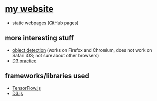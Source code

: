 # [my website](https://ngojunhaojason.github.io/)

- static webpages (GitHub pages)

## more interesting stuff

- [object detection](https://ngojunhaojason.github.io/miscellaneous/object_detection/main.html) (works on Firefox and Chromium, does not work on Safari iOS; not sure about other browsers)
- [D3 practice](https://ngojunhaojason.github.io/d3-practice/)

## frameworks/libraries used

- [TensorFlow.js](https://www.tensorflow.org/js/)
- [D3.js](https://d3js.org/)
